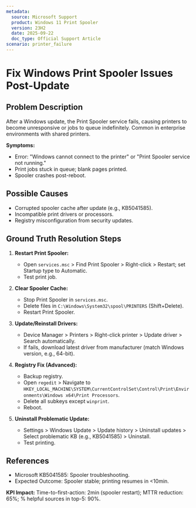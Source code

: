 ```yaml
---
metadata:
  source: Microsoft Support
  product: Windows 11 Print Spooler
  version: 23H2
  date: 2025-09-22
  doc_type: Official Support Article
scenario: printer_failure
---
```


# Fix Windows Print Spooler Issues Post-Update

## Problem Description
After a Windows update, the Print Spooler service fails, causing printers to become unresponsive or jobs to queue indefinitely. Common in enterprise environments with shared printers.

**Symptoms:**
- Error: "Windows cannot connect to the printer" or "Print Spooler service not running."
- Print jobs stuck in queue; blank pages printed.
- Spooler crashes post-reboot.

## Possible Causes
- Corrupted spooler cache after update (e.g., KB5041585).
- Incompatible print drivers or processors.
- Registry misconfiguration from security updates.

## Ground Truth Resolution Steps
1. **Restart Print Spooler:**
   - Open `services.msc` > Find Print Spooler > Right-click > Restart; set Startup type to Automatic.
   - Test print job.

2. **Clear Spooler Cache:**
   - Stop Print Spooler in `services.msc`.
   - Delete files in `C:\Windows\System32\spool\PRINTERS` (Shift+Delete).
   - Restart Print Spooler.

3. **Update/Reinstall Drivers:**
   - Device Manager > Printers > Right-click printer > Update driver > Search automatically.
   - If fails, download latest driver from manufacturer (match Windows version, e.g., 64-bit).

4. **Registry Fix (Advanced):**
   - Backup registry.
   - Open `regedit` > Navigate to `HKEY_LOCAL_MACHINE\SYSTEM\CurrentControlSet\Control\Print\Environments\Windows x64\Print Processors`.
   - Delete all subkeys except `winprint`.
   - Reboot.

5. **Uninstall Problematic Update:**
   - Settings > Windows Update > Update history > Uninstall updates > Select problematic KB (e.g., KB5041585) > Uninstall.
   - Test printing.

## References
- Microsoft KB5041585: Spooler troubleshooting.
- Expected Outcome: Spooler stable; printing resumes in <10min.

**KPI Impact:** Time-to-first-action: 2min (spooler restart); MTTR reduction: 65%; % helpful sources in top-5: 90%.